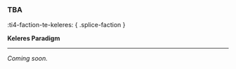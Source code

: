 ### **TBA**
:ti4-faction-te-keleres:
{ .splice-faction }

**Keleres Paradigm**

---

_Coming soon._


